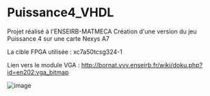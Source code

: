 # Puissance4_VHDL
Projet réalisé à l'ENSEIRB-MATMECA
Création d'une version du jeu Puissance 4 sur une carte Nexys A7

La cible FPGA utilisée : xc7a50tcsg324-1

Lien vers le module VGA : http://bornat.vvv.enseirb.fr/wiki/doku.php?id=en202:vga_bitmap


![image](https://user-images.githubusercontent.com/56961627/113367409-34f9ea00-935c-11eb-9af7-93a8571daca8.png)








